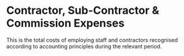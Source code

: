 # Contractor, Sub-Contractor & Commission Expenses
This is the total costs of employing staff and contractors recognised according to accounting principles during the relevant period.